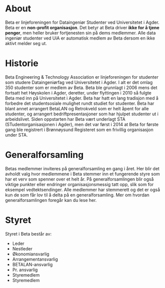 # About
Beta er linjeforeningen for Dataingeniør Studenter ved Universitetet i Agder.
Beta er en **non-profit organisasjon**. Det betyr at Beta driver **ikke for å tjene penger**, men heller bruker fortjenesten sin på dems medlemmer.
Alle data ingeniør studenter ved UiA er automatisk medlem av Beta dersom en ikke aktivt melder seg ut.

# Historie

Beta Engineering & Technology Association er linjeforeningen for studenter som studere Dataingeniørfag ved Universitetet i Agder. I alt er det omlag 350 studenter som er medlem av Beta. Beta ble grunnlagt i 2006 mens det fortsatt het Høyskolen i Agder, deretter, under flyttingen i 2010 så fulgte Beta med inn på Universitetet i Agder. Beta har hatt en lang tradisjon med å forbedre det studentsosiale mulighet rundt studiet for studenter. Beta har blant annet arrangert BetaLAN og Retrokveld som er helt åpent for alle studenter, og arrangert bedriftpresentasjoner som har hjulpet studenter ut i arbeidslivet. Siden oppstarten har Beta vært underlagt STA (STudentorganisasjonen i Agder), men det var først i  2014 at Beta for første gang ble registrert i Brønnøysund Registeret som en frivillig organisasjon under STA.


# Generalforsamling

Betas medlemmer inviteres på generalforsamling en gang i året. Her blir det avholdt valg hvor medlemmene i Beta stemmer inn et fungerende styre som har et verv som spenner over et helt år. På generalforsamlingen blir også viktige punkter eller endringer organisasjonsmessig tatt opp, slik som for eksempel vedtektsendinger. Alle medlemmer har stemmerett og det er også kun de som får lov til å delta på en generalforsamling. Mer om hvordan generalforsamlingen foregår kan du lese her.


# Styret

Styret i Beta består av:

* Leder
* Nestleder
* Økonomiansvarlig
* Arrangementansvarlig
* BETALAN-ansvarlig
* Pr. ansvarlig
* Styremedlem
* Styremedlem
